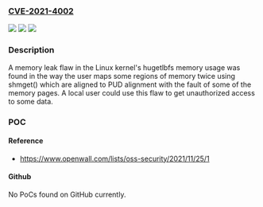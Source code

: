 ### [CVE-2021-4002](https://cve.mitre.org/cgi-bin/cvename.cgi?name=CVE-2021-4002)
![](https://img.shields.io/static/v1?label=Product&message=kernel&color=blue)
![](https://img.shields.io/static/v1?label=Version&message=n%2Fa&color=blue)
![](https://img.shields.io/static/v1?label=Vulnerability&message=CWE-459&color=brighgreen)

### Description

A memory leak flaw in the Linux kernel's hugetlbfs memory usage was found in the way the user maps some regions of memory twice using shmget() which are aligned to PUD alignment with the fault of some of the memory pages. A local user could use this flaw to get unauthorized access to some data.

### POC

#### Reference
- https://www.openwall.com/lists/oss-security/2021/11/25/1

#### Github
No PoCs found on GitHub currently.

